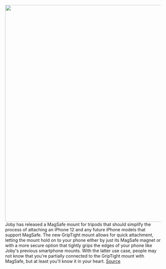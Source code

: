 <img src='https://cdn.vox-cdn.com/thumbor/nbNjvNiA_F1kgppQqaodBEFNoZU=/0x0:3939x2625/1200x800/filters:focal(1655x998:2285x1628)/cdn.vox-cdn.com/uploads/chorus_image/image/69798384/griptightmount.0.jpg' width='700px' /><br/>
Joby has released a MagSafe mount for tripods that should simplify the process of attaching an iPhone 12 and any future iPhone models that support MagSafe. The new GripTight mount allows for quick attachment, letting the mount hold on to your phone either by just its MagSafe magnet or with a more secure option that tightly grips the edges of your phone like Joby's previous smartphone mounts. With the latter use case, people may not know that you're partially connected to the GripTight mount with MagSafe, but at least you'll know it in your heart.
<a href='https://www.theverge.com/2021/8/31/22650174/joby-gorillapod-tripod-wall-mount-magnet-magsafe'> Source <a/>